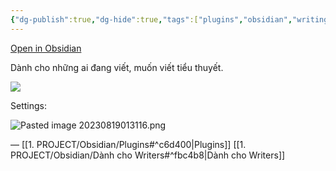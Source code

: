 ```yaml
---
{"dg-publish":true,"dg-hide":true,"tags":["plugins","obsidian","writing"],"permalink":"/1-project/obsidian/writing-viet-tieu-thuyet/","hide":true,"dgPassFrontmatter":true}
---
```


[Open in Obsidian](obsidian://show-plugin?id=writing)

Dành cho những ai đang viết, muốn viết tiểu thuyết.

![](https://i.imgur.com/DXRkaZQ.gif)

Settings:

![Pasted image 20230819013116.png](/img/user/3.%20RESOURCE/attachments/Pasted%20image%2020230819013116.png)

—
[[1. PROJECT/Obsidian/Plugins#^c6d400\|Plugins]]
[[1. PROJECT/Obsidian/Dành cho Writers#^fbc4b8\|Dành cho Writers]]